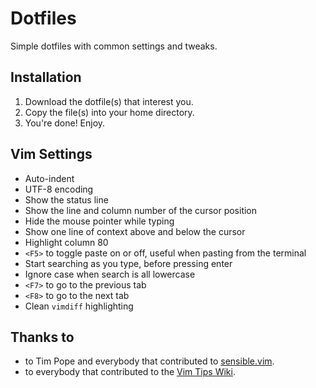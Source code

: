# Dotfiles
Simple dotfiles with common settings and tweaks.

## Installation
1. Download the dotfile(s) that interest you.
1. Copy the file(s) into your home directory.
1. You're done! Enjoy.

## Vim Settings
* Auto-indent
* UTF-8 encoding
* Show the status line
* Show the line and column number of the cursor position
* Hide the mouse pointer while typing
* Show one line of context above and below the cursor
* Highlight column 80
* `<F5>` to toggle paste on or off, useful when pasting from the terminal
* Start searching as you type, before pressing enter
* Ignore case when search is all lowercase
* `<F7>` to go to the previous tab
* `<F8>` to go to the next tab
* Clean `vimdiff` highlighting

## Thanks to
* to Tim Pope and everybody that contributed to [sensible.vim](https://github.com/tpope/vim-sensible).
* to everybody that contributed to the [Vim Tips Wiki](http://vim.wikia.com/wiki/Searching).
